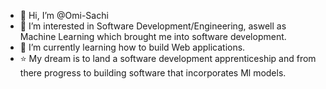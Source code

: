 - 👋 Hi, I’m @Omi-Sachi
- 👀 I’m interested in Software Development/Engineering, aswell as Machine Learning which brought me into software development.
- 🌱 I’m currently learning how to build Web applications.
- ⭐ My dream is to land a software development apprenticeship and from there progress to building software that incorporates Ml models.


<!---
Omi-Sachi/Omi-Sachi is a ✨ special ✨ repository because its `README.md` (this file) appears on your GitHub profile.
You can click the Preview link to take a look at your changes.
--->
